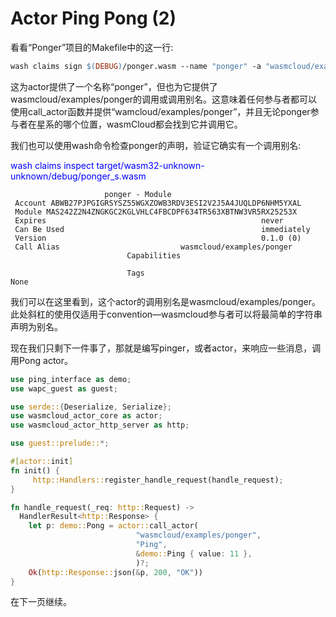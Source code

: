 # Actor Ping Pong (2)

看看“Ponger”项目的Makefile中的这一行:

```makefile
wash claims sign $(DEBUG)/ponger.wasm --name "ponger" -a "wasmcloud/examples/ponger" --ver $(VERSION) --rev 0
```

这为actor提供了一个名称“ponger”，但也为它提供了wasmcloud/examples/ponger的调用或调用别名。这意味着任何参与者都可以使用call_actor函数并提供“wamcloud/examples/ponger”，并且无论ponger参与者在星系的哪个位置，wasmCloud都会找到它并调用它。

我们也可以使用wash命令检查ponger的声明，验证它确实有一个调用别名:

<font color=Blue>wash claims inspect target/wasm32-unknown-unknown/debug/ponger_s.wasm</font>

```text
                     ponger - Module
 Account ABWB27PJPGIGRSYSZ55WGXZOWB3RDV3ESI2V2J5A4JUQLDP6NHM5YXAL
 Module MAS242Z2N4ZNGKGC2KGLVHLC4FBCDPF634TR563XBTNW3VR5RX25253X
 Expires                                                never
 Can Be Used                                            immediately
 Version                                                0.1.0 (0)
 Call Alias                           wasmcloud/examples/ponger
                          Capabilities

                          Tags
None
```

我们可以在这里看到，这个actor的调用别名是wasmcloud/examples/ponger。此处斜杠的使用仅适用于convention—wasmcloud参与者可以将最简单的字符串声明为别名。

现在我们只剩下一件事了，那就是编写pinger，或者actor，来响应一些消息，调用Pong actor。

```rust
use ping_interface as demo;
use wapc_guest as guest;

use serde::{Deserialize, Serialize};
use wasmcloud_actor_core as actor;
use wasmcloud_actor_http_server as http;

use guest::prelude::*;

#[actor::init]
fn init() {
     http::Handlers::register_handle_request(handle_request);
}

fn handle_request(_req: http::Request) ->
  HandlerResult<http::Response> {
    let p: demo::Pong = actor::call_actor(
                            "wasmcloud/examples/ponger",
                            "Ping",
                            &demo::Ping { value: 11 },
                            )?;
    Ok(http::Response::json(&p, 200, "OK"))
}
```
在下一页继续。